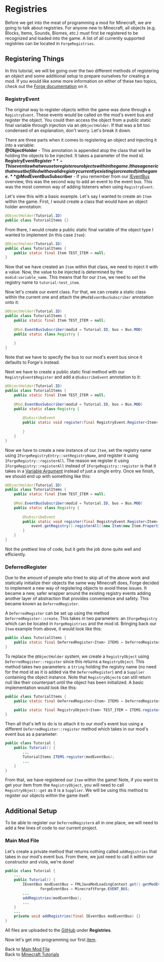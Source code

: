 # Registries

Before we get into the meat of programming a mod for Minecraft, we are going to talk about registries. For anyone new to Minecraft, all objects (e.g. Blocks, Items, Sounds, Biomes, etc.) must first be registered to be recognized and loaded into the game. A list of all currently supported registries can be located in `ForgeRegistries`.

## Registering Things

In this tutorial, we will be going over the two different methods of registering an object and some additional setup to prepare ourselves for creating a mod. If you would like some more information on either of these two topics, check out the [Forge documentation](https://mcforge.readthedocs.io/en/latest/concepts/registries/) on it.

### RegistryEvent

The original way to register objects within the game was done through a `RegistryEvent`. These events would be called on the mod's event bus and register the object. You could then access the object from a public static final variable through injection via an `@ObjectHolder`. If that was a bit too condensed of an explanation, don't worry. Let's break it down.

There are three parts when it comes to registering an object and injecting it into a variable:  
**@ObjectHolder** - This annotation is appended atop the class that will be holding the objects to be injected. It takes a parameter of the mod id.  
**RegistryEvent$Register** - This event is what we use to register our objects within the game. It has a generic that must be filled with a valid registry currently existing (or created) in the game.  
**@Mod$EventBusSubscriber** - If you remember from our [IEventBus](./main_file#ieventbus) overview, this was the second way to add an event to the event bus. This was the most common way of adding listeners when using `RegistryEvent`.  

Let's view this with a basic example. Let's say I wanted to create an `Item` within the game. First, I would create a class that would have an object holder annotation:

```java
@ObjectHolder(Tutorial.ID)
public class TutorialItems {}
```

From there, I would create a public static final variable of the object type I wanted to implement (in this case `Item`):

```java
@ObjectHolder(Tutorial.ID)
public class TutorialItems {
	public static final Item TEST_ITEM = null;
}
```

Now that we have created an `Item` within that class, we need to inject it with a value. Now, the value to be injected is determined by the `modid:variable_name`. This means that for our `Item`, we need to set the registry name to `tutorial:test_item`.

Now let's create our event class. For that, we can create a static class within the current one and attach the `@Mod$EventBusSubscriber` annotation onto it:

```java
@ObjectHolder(Tutorial.ID)
public class TutorialItems {
	public static final Item TEST_ITEM = null;
	
	@Mod.EventBusSubscriber(modid = Tutorial.ID, bus = Bus.MOD)
	public static class Registry {
		
	}
}
```

Note that we have to specify the bus to our mod's event bus since it defaults to Forge's instead.

Next we have to create a public static final method with our `RegistryEvent$Register` and add a `@SubscribeEvent` annotation to it:

```java
@ObjectHolder(Tutorial.ID)
public class TutorialItems {
	public static final Item TEST_ITEM = null;
	
	@Mod.EventBusSubscriber(modid = Tutorial.ID, bus = Bus.MOD)
	public static class Registry {
		
		@SubscribeEvent
		public static void register(final RegistryEvent.Register<Item> event) {
			
		}
	}
}
```

Now we have to create a new instance of our `Item`, set the registry name using `IForgeRegistryEntry::setRegistryName`, and register it using `IForgeRegistry::registerAll`. The reason we register it using `IForgeRegistry::registerAll` instead of `IForgeRegistry::register` is that it takes in a [Variable Argument](https://docs.oracle.com/javase/tutorial/java/javaOO/arguments.html#varargs) instead of just a single entry. Once we finish, we should end up with something like this:

```java
@ObjectHolder(Tutorial.ID)
public class TutorialItems {
	public static final Item TEST_ITEM = null;
	
	@Mod.EventBusSubscriber(modid = Tutorial.ID, bus = Bus.MOD)
	public static class Registry {
		
		@SubscribeEvent
		public static void register(final RegistryEvent.Register<Item> event) {
			event.getRegistry().registerAll((new Item(new Item.Properties())).setRegistryName(new ResourceLocation(Tutorial.ID, "test_item")));
		}
	}
}
```

Not the prettiest line of code, but it gets the job done quite well and efficiently.

### DeferredRegister

Due to the amount of people who tried to skip all of the above work and statically initialize their objects the same way Minecraft does, Forge decided to implement a new way of registering objects to avoid these issues. It became a new, safer wrapper around the existing registry events adding another layer of abstraction that provides convenience and safety. This became known as `DeferredRegister`.

A `DeferredRegister` can be set up using the method `DeferredRegister::create`. This takes in two parameters: an `IForgeRegistry` which can be located in `ForgeRegistries` and the mod id. Bringing back our `Item` example from above, it would look like this:

```java
public class TutorialItems {
	public static final DeferredRegister<Item> ITEMS = DeferredRegister.create(ForgeRegistries.ITEMS, Tutorial.ID);
}
```

To replace the `@ObjectHolder` system, we create a `RegistryObject` using `DeferredRegister::register` since this returns a `RegistryObject`. This method takes two parameters: a `String` holding the registry name (no need for the mod id as it is added via the `DeferredRegister`) and a `Supplier` containing the object instance. Note that `RegistryObject`s can still return null like their counterpart until the object has been initialized. A basic implementation would look like this:

```java
public class TutorialItems {
	public static final DeferredRegister<Item> ITEMS = DeferredRegister.create(ForgeRegistries.ITEMS, Tutorial.ID);

	public static final RegistryObject<Item> TEST_ITEM = ITEMS.register("test_item", () -> new Item(new Item.Properties()));
}
```

Then all that's left to do is to attach it to our mod's event bus using a different `DeferredRegister::register` method which takes in our mod's event bus as a parameter:

```java
public class Tutorial {
	public Tutorial() {
		...
		TutorialItems.ITEMS.register(modEventBus);
		...
	}
}
```

From that, we have registered our `Item` within the game! Note, if you want to get your item from the `RegistryObject`, you will need to call `RegistryObject::get` as it is a `Supplier`. We will be using this method to register our objects within the game itself.

## Additional Setup

To be able to register our `DeferredRegister`s all in one place, we will need to add a few lines of code to our current project.

### Main Mod File

Let's create a private method that returns nothing called `addRegistries` that takes in our mod's event bus. From there, we just need to call it within our constructor and viola, we're done!

```java
public class Tutorial {
	...
	public Tutorial() {
		IEventBus modEventBus = FMLJavaModLoadingContext.get().getModEventBus(),
				forgeEventBus = MinecraftForge.EVENT_BUS;
		...
		addRegistries(modEventBus);
		...
	}
	...
	private void addRegistries(final IEventBus modEventBus) {}
}
```

All files are uploaded to the [GitHub](https://github.com/ChampionAsh5357/1.16.x-Minecraft-Tutorial/tree/1.16.1-32.0.57-web) under **Registries**.

Now let's get into programming our first [item](#).

Back to [Main Mod File](./main_file)  
Back to [Minecraft Tutorials](../)  